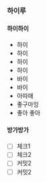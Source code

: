 ### 하이루
#### 하이하이
- 하이
- 하이
- 하이
- 하이
- 바이
- 바이
- 아따매
- 좋구마잉
- 좋아 좋아

#### 방가방가
- [ ] 체크1
- [ ] 체크2
- [ ] 커밋2
- [ ] 커밋2